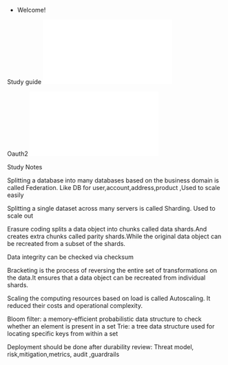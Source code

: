 
- Welcome!

Study guide
![AWS DEA-C01](/AWS-DEA-C01/index.html)

Oauth2
![Oauth2 flow](/oauth2/oauth2.drawio.html)


Study Notes

Splitting a database into many databases based on the business domain is called Federation. Like DB for user,account,address,product ,Used to scale easily

Splitting a single dataset across many servers is called Sharding. Used to scale out

Erasure coding splits a data object into chunks called data shards.And creates extra chunks called parity shards.While the original data object can be recreated from a subset of the shards.

Data integrity can be checked via checksum

Bracketing is the process of reversing the entire set of transformations on the data.It ensures that a data object can be recreated from individual shards.


Scaling the computing resources based on load is called Autoscaling. It reduced their costs and operational complexity.

Bloom filter: a memory-efficient probabilistic data structure to check whether an element is present in a set
Trie: a tree data structure used for locating specific keys from within a set

Deployment should be done after durability review: Threat model, risk,mitigation,metrics, audit ,guardrails
